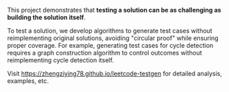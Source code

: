 This project demonstrates that **testing a solution can be as challenging as building the solution itself**.

To test a solution, we develop algorithms to generate test cases without reimplementing original solutions, avoiding "circular proof" while ensuring proper coverage. For example, generating test cases for cycle detection requires a graph construction algorithm to control outcomes without reimplementing cycle detection itself.

Visit https://zhengziying78.github.io/leetcode-testgen for detailed analysis, examples, etc.
